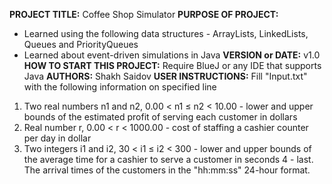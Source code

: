 **PROJECT TITLE:** Coffee Shop Simulator
**PURPOSE OF PROJECT:**
- Learned using the following data structures - ArrayLists, LinkedLists, Queues and PriorityQueues 
- Learned about event-driven simulations in Java
**VERSION or DATE:** v1.0
**HOW TO START THIS PROJECT:** Require BlueJ or any IDE that supports Java
**AUTHORS:** Shakh Saidov
**USER INSTRUCTIONS:** Fill "Input.txt" with the following information on specified line
1. Two real numbers n1 and n2, 0.00 < n1 ≤ n2 < 10.00 - lower and upper bounds of the
estimated profit of serving each customer in dollars
2. Real number r, 0.00 < r < 1000.00 - cost of staffing a cashier counter per day in dollar
3. Two integers i1 and i2, 30 < i1 ≤ i2 < 300 - lower and upper bounds of the average time
for a cashier to serve a customer in seconds
4 - last. The arrival times of the customers in the "hh:mm:ss" 24-hour format.
